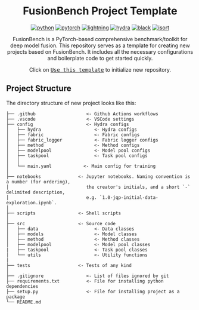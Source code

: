 <div align="center">

# FusionBench Project Template


[![python](https://img.shields.io/badge/-Python_3.10+-blue?logo=python&logoColor=white)](https://www.python.org/)
[![pytorch](https://img.shields.io/badge/PyTorch_2.0+-ee4c2c?logo=pytorch&logoColor=white)](https://pytorch.org/get-started/locally/)
[![lightning](https://img.shields.io/badge/-Lightning_2.0+-792ee5?logo=pytorchlightning&logoColor=white)](https://pytorchlightning.ai/)
[![hydra](https://img.shields.io/badge/Config-Hydra-89b8cd)](https://hydra.cc/)
[![black](https://img.shields.io/badge/Code%20Style-Black-black.svg?labelColor=gray)](https://black.readthedocs.io/en/stable/)
[![isort](https://img.shields.io/badge/%20imports-isort-%231674b1?style=flat&labelColor=ef8336)](https://pycqa.github.io/isort/)

FusionBench is a PyTorch-based comprehensive benchmark/toolkit for deep model fusion. This repository serves as a template for creating new projects based on FusionBench. It includes all the necessary configurations and boilerplate code to get started quickly.

Click on [<kbd>Use this template</kbd>](https://github.com/fusion-bench/fusion-bench-project-template/generate) to initialize new repository.

</div>

## Project Structure

The directory structure of new project looks like this:

```plaintext
├── .github                   <- Github Actions workflows
├── .vscode                   <- VSCode settings
├── config                    <- Hydra configs
│   ├── hydra                    <- Hydra configs
│   ├── fabric                   <- Fabric configs
│   ├── fabric_logger            <- Fabric logger configs
│   ├── method                   <- Method configs
│   ├── modelpool                <- Model pool configs
│   ├── taskpool                 <- Task pool configs
│   │
│   └── main.yaml            <- Main config for training
│
├── notebooks              <- Jupyter notebooks. Naming convention is a number (for ordering),
│                             the creator's initials, and a short `-` delimited description,
│                             e.g. `1.0-jqp-initial-data-exploration.ipynb`.
│
├── scripts                <- Shell scripts
│
├── src                    <- Source code
│   ├── data                     <- Data classes
│   ├── models                   <- Model classes
│   ├── method                   <- Method classes
│   ├── modelpool                <- Model pool classes
|   ├── taskpool                 <- Task pool classes
│   └── utils                    <- Utility functions
|
├── tests                  <- Tests of any kind
│
├── .gitignore                <- List of files ignored by git
├── requirements.txt          <- File for installing python dependencies
├── setup.py                  <- File for installing project as a package
└── README.md
```
